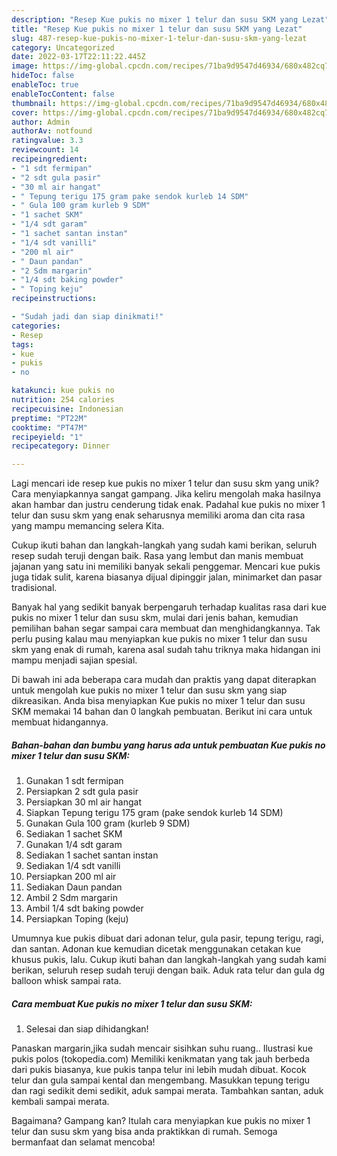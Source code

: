 ```yaml
---
description: "Resep Kue pukis no mixer 1 telur dan susu SKM yang Lezat"
title: "Resep Kue pukis no mixer 1 telur dan susu SKM yang Lezat"
slug: 487-resep-kue-pukis-no-mixer-1-telur-dan-susu-skm-yang-lezat
category: Uncategorized
date: 2022-03-17T22:11:22.445Z
image: https://img-global.cpcdn.com/recipes/71ba9d9547d46934/680x482cq70/kue-pukis-no-mixer-1-telur-dan-susu-skm-foto-resep-utama.jpg
hideToc: false
enableToc: true
enableTocContent: false
thumbnail: https://img-global.cpcdn.com/recipes/71ba9d9547d46934/680x482cq70/kue-pukis-no-mixer-1-telur-dan-susu-skm-foto-resep-utama.jpg
cover: https://img-global.cpcdn.com/recipes/71ba9d9547d46934/680x482cq70/kue-pukis-no-mixer-1-telur-dan-susu-skm-foto-resep-utama.jpg
author: Admin
authorAv: notfound
ratingvalue: 3.3
reviewcount: 14
recipeingredient:
- "1 sdt fermipan"
- "2 sdt gula pasir"
- "30 ml air hangat"
- " Tepung terigu 175 gram pake sendok kurleb 14 SDM"
- " Gula 100 gram kurleb 9 SDM"
- "1 sachet SKM"
- "1/4 sdt garam"
- "1 sachet santan instan"
- "1/4 sdt vanilli"
- "200 ml air"
- " Daun pandan"
- "2 Sdm margarin"
- "1/4 sdt baking powder"
- " Toping keju"
recipeinstructions:

- "Sudah jadi dan siap dinikmati!"
categories:
- Resep
tags:
- kue
- pukis
- no

katakunci: kue pukis no 
nutrition: 254 calories
recipecuisine: Indonesian
preptime: "PT22M"
cooktime: "PT47M"
recipeyield: "1"
recipecategory: Dinner

---
```





Lagi mencari ide resep kue pukis no mixer 1 telur dan susu skm yang unik? Cara menyiapkannya sangat gampang. Jika keliru mengolah maka hasilnya akan hambar dan justru cenderung tidak enak. Padahal kue pukis no mixer 1 telur dan susu skm yang enak seharusnya memiliki aroma dan cita rasa yang mampu memancing selera Kita.





Cukup ikuti bahan dan langkah-langkah yang sudah kami berikan, seluruh resep sudah teruji dengan baik. Rasa yang lembut dan manis membuat jajanan yang satu ini memiliki banyak sekali penggemar. Mencari kue pukis juga tidak sulit, karena biasanya dijual dipinggir jalan, minimarket dan pasar tradisional.

Banyak hal yang sedikit banyak berpengaruh terhadap kualitas rasa dari kue pukis no mixer 1 telur dan susu skm, mulai dari jenis bahan, kemudian pemilihan bahan segar sampai cara membuat dan menghidangkannya. Tak perlu pusing kalau mau menyiapkan kue pukis no mixer 1 telur dan susu skm yang enak di rumah, karena asal sudah tahu triknya maka hidangan ini mampu menjadi sajian spesial.






Di bawah ini ada beberapa cara mudah dan praktis yang dapat diterapkan untuk mengolah kue pukis no mixer 1 telur dan susu skm yang siap dikreasikan. Anda bisa menyiapkan Kue pukis no mixer 1 telur dan susu SKM memakai 14 bahan dan 0 langkah pembuatan. Berikut ini cara untuk membuat hidangannya.

<!--inarticleads1-->

##### Bahan-bahan dan bumbu yang harus ada untuk pembuatan Kue pukis no mixer 1 telur dan susu SKM:

1. Gunakan 1 sdt fermipan
1. Persiapkan 2 sdt gula pasir
1. Persiapkan 30 ml air hangat
1. Siapkan  Tepung terigu 175 gram (pake sendok kurleb 14 SDM)
1. Gunakan  Gula 100 gram (kurleb 9 SDM)
1. Sediakan 1 sachet SKM
1. Gunakan 1/4 sdt garam
1. Sediakan 1 sachet santan instan
1. Sediakan 1/4 sdt vanilli
1. Persiapkan 200 ml air
1. Sediakan  Daun pandan
1. Ambil 2 Sdm margarin
1. Ambil 1/4 sdt baking powder
1. Persiapkan  Toping (keju)


Umumnya kue pukis dibuat dari adonan telur, gula pasir, tepung terigu, ragi, dan santan. Adonan kue kemudian dicetak menggunakan cetakan kue khusus pukis, lalu. Cukup ikuti bahan dan langkah-langkah yang sudah kami berikan, seluruh resep sudah teruji dengan baik. Aduk rata telur dan gula dg balloon whisk sampai rata. 

<!--inarticleads2-->

##### Cara membuat Kue pukis no mixer 1 telur dan susu SKM:


1. Selesai dan siap dihidangkan!

Panaskan margarin,jika sudah mencair sisihkan suhu ruang.. Ilustrasi kue pukis polos (tokopedia.com) Memiliki kenikmatan yang tak jauh berbeda dari pukis biasanya, kue pukis tanpa telur ini lebih mudah dibuat. Kocok telur dan gula sampai kental dan mengembang. Masukkan tepung terigu dan ragi sedikit demi sedikit, aduk sampai merata. Tambahkan santan, aduk kembali sampai merata. 

Bagaimana? Gampang kan? Itulah cara menyiapkan kue pukis no mixer 1 telur dan susu skm yang bisa anda praktikkan di rumah. Semoga bermanfaat dan selamat mencoba!
